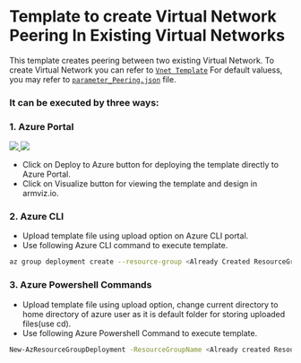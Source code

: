 #  Template to create Virtual Network Peering In Existing Virtual Networks
This template creates peering between two existing Virtual Network. To create Virtual Network you can refer to [`Vnet Template`](https://raw.githubusercontent.com/riyaagrahari/ARM-Templates/master/VNet_Template/template.json)
For default valuess, you may refer to [`parameter_Peering.json`](https://raw.githubusercontent.com/riyaagrahari/ARM-Templates/master/Vnet_Peering_Template/parameter_Peering.json) file.

### It can be executed by three ways:

### 1. Azure Portal 

<a href="https://portal.azure.com/#create/Microsoft.Template/uri/https%3A%2F%2Fraw.githubusercontent.com%2Friyaagrahari%2FAzure-Templates%2Fmaster%2FVNet_Peering_Template%2FPeering_Template.json" target="_blank">
    <img src="http://azuredeploy.net/deploybutton.png"/>
</a>
<a href="http://armviz.io/#/?load=https%3A%2F%2Fraw.githubusercontent.com%2Friyaagrahari%2FAzure-Templates%2Fmaster%2FVNet_Peering_Template%2FPeering_Template.json" target="_blank">
    <img src="http://armviz.io/visualizebutton.png"/>
</a>

- Click on Deploy to Azure button for deploying the template directly to Azure Portal.<br/>
- Click on Visualize button for viewing the template and design in armviz.io.<br />

### 2. Azure CLI 

- Upload template file using upload option on Azure CLI portal.<br />
- Use following Azure CLI command to execute template.
```bash
az group deployment create --resource-group <Already Created ResourceGroupName> --template-file template.json
```
### 3. Azure Powershell Commands

- Upload template file using upload option, change current directory to home directory of azure user as it is default folder for storing uploaded files(use cd).<br />
- Use following Azure Powershell Command to execute template.
```bash
New-AzResourceGroupDeployment -ResourceGroupName <Already created ResourceGroupName>  -TemplateFile template.json
```
